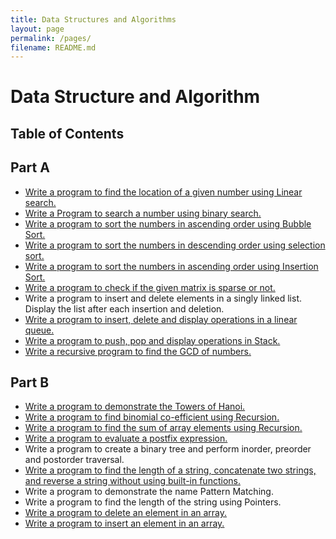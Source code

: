 ```yaml
---
title: Data Structures and Algorithms
layout: page
permalink: /pages/
filename: README.md
---
```

# Data Structure and Algorithm
## Table of Contents
## Part A

- [Write a program to find the location of a given number using Linear search.](Semester%202/Data%20Structures%20and%20Algorithms/P01-Linear-Search.c)
- [Write a Program to search a number using binary search.](Semester%202/Data%20Structures%20and%20Algorithms/P02-Binary-Search-Recursion.c)
- [Write a program to sort the numbers in ascending order using Bubble Sort.](Semester%202/Data%20Structures%20and%20Algorithms/P03-Ascend-Bubble-Sort.c)
- [Write a program to sort the numbers in descending order using selection sort.](Semester%202/Data%20Structures%20and%20Algorithms/P04-Descend-Selection.c)
- [Write a program to sort the numbers in ascending order using Insertion Sort.](Semester%202/Data%20Structures%20and%20Algorithms/P05-Ascend-Insertion.c)
- [Write a program to check if the given matrix is sparse or not.](Semester%202/Data%20Structures%20and%20Algorithms/P06-Check-Matrix-is-Sparse-or-Not.c)
- Write a program to insert and delete elements in a singly linked list. Display the list after each insertion and deletion.
- [Write a program to insert, delete and display operations in a linear queue.](Semester%202/Data%20Structures%20and%20Algorithms/P08-Linear-queue-operations-ins-del-dis.c)
- [Write a program to push, pop and display operations in Stack.](Semester%202/Data%20Structures%20and%20Algorithms/P09-Stack-Operation-push-pop-disp.c)
- [Write a recursive program to find the GCD of numbers.](Semester%202/Data%20Structures%20and%20Algorithms/P10-Find-GCD-using-recursion.c)

## Part B

- [Write a program to demonstrate the Towers of Hanoi.](Semester%202/Data%20Structures%20and%20Algorithms/P11-Towers-of-hanoi.c)
- [Write a program to find binomial co-efficient using Recursion.](Semester%202/Data%20Structures%20and%20Algorithms/P12-Find-Binomial-co-efficient-recursion.c)
- [Write a program to find the sum of array elements using Recursion.](Semester%202/Data%20Structures%20and%20Algorithms/P13-Sum-of-array-recursion.c)
- [Write a program to evaluate a postfix expression.](Semester%202/Data%20Structures%20and%20Algorithms/P14-Evaluate-postfix-expression.c)
- Write a program to create a binary tree and perform inorder, preorder and postorder traversal.
- [Write a program to find the length of a string, concatenate two strings, and reverse a string without using built-in functions.](Semester%202/Data%20Structures%20and%20Algorithms/P16-String-Operations-without-inbuilt-functions.c)
- Write a program to demonstrate the name Pattern Matching.
- Write a program to find the length of the string using Pointers.
- [Write a program to delete an element in an array.](Semester%202/Data%20Structures%20and%20Algorithms/P19-Delete-element-from-array.c)
- [Write a program to insert an element in an array.](Semester%202/Data%20Structures%20and%20Algorithms/P20-Insert-element-in-array.c)
